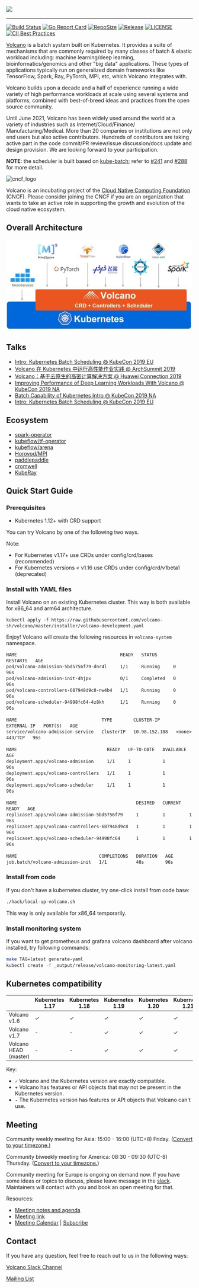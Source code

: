 <a href="https://volcano.sh/">
    <img src="https://raw.githubusercontent.com/volcano-sh/volcano/master/docs/images/volcano-horizontal-color.png"/>
</a>

-------

[![Build Status](https://travis-ci.org/volcano-sh/volcano.svg?branch=master)](https://travis-ci.org/volcano-sh/volcano)
[![Go Report Card](https://goreportcard.com/badge/github.com/volcano-sh/volcano)](https://goreportcard.com/report/github.com/volcano-sh/volcano)
[![RepoSize](https://img.shields.io/github/repo-size/volcano-sh/volcano.svg)](https://github.com/volcano-sh/volcano)
[![Release](https://img.shields.io/github/release/volcano-sh/volcano.svg)](https://github.com/volcano-sh/volcano/releases)
[![LICENSE](https://img.shields.io/github/license/volcano-sh/volcano.svg)](https://github.com/volcano-sh/volcano/blob/master/LICENSE)
[![CII Best Practices](https://bestpractices.coreinfrastructure.org/projects/3012/badge)](https://bestpractices.coreinfrastructure.org/projects/3012)


[Volcano](https://volcano.sh/) is a batch system built on Kubernetes. It provides a suite of mechanisms that are commonly required by
many classes of batch & elastic workload including: machine learning/deep learning, bioinformatics/genomics and
other "big data" applications. These types of applications typically run on generalized domain frameworks like
TensorFlow, Spark, Ray, PyTorch, MPI, etc, which Volcano integrates with.

Volcano builds upon a decade and a half of experience running a wide
variety of high performance workloads at scale using several systems
and platforms, combined with best-of-breed ideas and practices from
the open source community.

Until June 2021, Volcano has been widely used around the world at a variety of industries such as Internet/Cloud/Finance/
Manufacturing/Medical. More than 20 companies or institutions are not only end users but also active contributors. Hundreds
of contributors are taking active part in the code commit/PR review/issue discussion/docs update and design provision. We
are looking forward to your participation.

**NOTE**: the scheduler is built based on [kube-batch](https://github.com/kubernetes-sigs/kube-batch);
refer to [#241](https://github.com/volcano-sh/volcano/issues/241) and [#288](https://github.com/volcano-sh/volcano/pull/288) for more detail.

![cncf_logo](docs/images/cncf-logo.png)

Volcano is an incubating project of the [Cloud Native Computing Foundation](https://cncf.io/) (CNCF). Please consider joining the CNCF if you are an organization that wants to take an active role in supporting the growth and evolution of the cloud native ecosystem. 

## Overall Architecture

![volcano](docs/images/volcano-architecture.png)

## Talks

- [Intro: Kubernetes Batch Scheduling @ KubeCon 2019 EU](https://sched.co/MPi7)
- [Volcano 在 Kubernetes 中运行高性能作业实践 @ ArchSummit 2019](https://archsummit.infoq.cn/2019/shenzhen/presentation/1817)
- [Volcano：基于云原生的高密计算解决方案 @ Huawei Connection 2019](https://agenda.events.huawei.com/2019/cn/minisite/agenda.html#dayTab=day7&tagName=%7B%22language%22%3A%22Cn%22%7D&seminarId=1743)
- [Improving Performance of Deep Learning Workloads With Volcano @ KubeCon 2019 NA](https://sched.co/UaZi)
- [Batch Capability of Kubernetes Intro @ KubeCon 2019 NA](https://sched.co/Uajv)
- [Intro: Kubernetes Batch Scheduling @ KubeCon 2019 EU](https://sched.co/MPi7)


## Ecosystem

- [spark-operator](https://github.com/GoogleCloudPlatform/spark-on-k8s-operator/blob/master/docs/volcano-integration.md)
- [kubeflow/tf-operator](https://www.kubeflow.org/docs/use-cases/job-scheduling/)
- [kubeflow/arena](https://github.com/kubeflow/arena/blob/master/docs/training/volcanojob/volcanojob.md)
- [Horovod/MPI](https://github.com/volcano-sh/volcano/tree/master/example/integrations/mpi)
- [paddlepaddle](https://github.com/volcano-sh/volcano/tree/master/example/integrations/paddlepaddle)
- [cromwell](https://github.com/broadinstitute/cromwell/blob/develop/docs/backends/Volcano.md)
- [KubeRay](https://ray-project.github.io/kuberay/guidance/volcano-integration)

## Quick Start Guide

### Prerequisites

- Kubernetes 1.12+ with CRD support


You can try Volcano by one of the following two ways.

Note: 
* For Kubernetes v1.17+ use CRDs under config/crd/bases (recommended)
* For Kubernetes versions < v1.16 use CRDs under config/crd/v1beta1 (deprecated)

### Install with YAML files

Install Volcano on an existing Kubernetes cluster. This way is both available for x86_64 and arm64 architecture.

```
kubectl apply -f https://raw.githubusercontent.com/volcano-sh/volcano/master/installer/volcano-development.yaml
```

Enjoy! Volcano will create the following resources in `volcano-system` namespace.


```
NAME                                       READY   STATUS      RESTARTS   AGE
pod/volcano-admission-5bd5756f79-dnr4l     1/1     Running     0          96s
pod/volcano-admission-init-4hjpx           0/1     Completed   0          96s
pod/volcano-controllers-687948d9c8-nw4b4   1/1     Running     0          96s
pod/volcano-scheduler-94998fc64-4z8kh      1/1     Running     0          96s

NAME                                TYPE        CLUSTER-IP      EXTERNAL-IP   PORT(S)   AGE
service/volcano-admission-service   ClusterIP   10.98.152.108   <none>        443/TCP   96s

NAME                                  READY   UP-TO-DATE   AVAILABLE   AGE
deployment.apps/volcano-admission     1/1     1            1           96s
deployment.apps/volcano-controllers   1/1     1            1           96s
deployment.apps/volcano-scheduler     1/1     1            1           96s

NAME                                             DESIRED   CURRENT   READY   AGE
replicaset.apps/volcano-admission-5bd5756f79     1         1         1       96s
replicaset.apps/volcano-controllers-687948d9c8   1         1         1       96s
replicaset.apps/volcano-scheduler-94998fc64      1         1         1       96s

NAME                               COMPLETIONS   DURATION   AGE
job.batch/volcano-admission-init   1/1           48s        96s

```

### Install from code

If you don't have a kubernetes cluster, try one-click install from code base:

```bash
./hack/local-up-volcano.sh
```

This way is only available for x86_64 temporarily.

### Install monitoring system

If you want to get prometheus and grafana volcano dashboard after volcano installed, try following commands:

```bash
make TAG=latest generate-yaml
kubectl create -f _output/release/volcano-monitoring-latest.yaml
```

## Kubernetes compatibility

|                        | Kubernetes 1.17 | Kubernetes 1.18 | Kubernetes 1.19 | Kubernetes 1.20 | Kubernetes 1.21 | Kubernetes 1.22 | Kubernetes 1.23 | Kubernetes 1.24 | Kubernetes 1.25 |
|------------------------|-----------------|-----------------|-----------------|-----------------|-----------------|-----------------|-----------------|-----------------|-----------------|
| Volcano v1.6          | ✓               | ✓               | ✓               | ✓               | ✓               | ✓               | ✓               | -               | -               |
| Volcano v1.7          | -               | -               | ✓               | ✓               | ✓               | ✓               | ✓               |✓               |✓               |
| Volcano HEAD (master) | -               | -               | ✓               | ✓               | ✓               | ✓               | ✓               |✓               |✓               |

Key:
* `✓` Volcano and the Kubernetes version are exactly compatible.
* `+` Volcano has features or API objects that may not be present in the Kubernetes version.
* `-` The Kubernetes version has features or API objects that Volcano can't use.


## Meeting

Community weekly meeting for Asia: 15:00 - 16:00 (UTC+8) Friday. ([Convert to your timezone.](https://www.thetimezoneconverter.com/?t=10%3A00&tz=GMT%2B8&))

Community biweekly meeting for America: 08:30 - 09:30 (UTC-8) Thursday. ([Convert to your timezone.](https://www.thetimezoneconverter.com/?t=10%3A00&tz=GMT%2B8&))

Community meeting for Europe is ongoing on demand now. If you have some ideas or topics to discuss, please leave message
in the [slack](https://cloud-native.slack.com/archives/C011GJDQS0N). Maintainers will contact with you and book an open meeting for that.

Resources:
- [Meeting notes and agenda](https://docs.google.com/document/d/1YLbF8zjZBiR9PbXQPB22iuc_L0Oui5A1lddVfRnZrqs/edit)
- [Meeting link](https://zoom.us/j/91804791393)
- [Meeting Calendar](https://calendar.google.com/calendar/b/1/embed?src=volcano.sh.bot@gmail.com) | [Subscribe](https://calendar.google.com/calendar/b/1?cid=dm9sY2Fuby5zaC5ib3RAZ21haWwuY29t)

## Contact

If you have any question, feel free to reach out to us in the following ways:

[Volcano Slack Channel](https://volcano-sh.slack.com)


[Mailing List](https://groups.google.com/forum/#!forum/volcano-sh)
